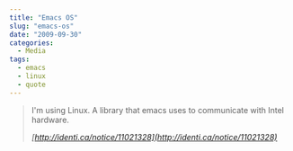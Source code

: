 ```yaml
---
title: "Emacs OS"
slug: "emacs-os"
date: "2009-09-30"
categories:
  - Media
tags:
  - emacs
  - linux
  - quote
---
```


> I'm using Linux. A library that emacs uses to communicate with Intel hardware.
>
> <cite>[http://identi.ca/notice/11021328](http://identi.ca/notice/11021328)</cite>
